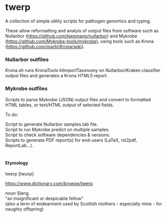 # twerp

A collection of simple utility scripts for pathogen genomics and typing. 

These allow reformatting and analyis of output files from software such as Nullarbor (https://github.com/tseemann/nullarbor) and Mykrobe (https://github.com/Mykrobe-tools/mykrobe), using tools such as Krona (https://github.com/marbl/Krona/wiki).

### Nullarbor outfiles

Krona.sh runs KronaTools ktImportTaxonomy on Nullarbor/Kraken classifier output files and generates a Krona HTML5 report.

### Mykrobe outfiles

Scripts to parse Mykrobe (JSON) output files and convert to formatted HTML tables, or text/HTML output of selected fields.

To do:

Script to generate Nullarbor samples.tab file.</br>
Script to run Mykrobe predict on multiple samples.</br>
Script to check software dependencies & versions.</br>
Scripts to generate PDF report(s) for end-users (LaTeX, rst2pdf, ReportLab...).</br>

#

#### Etymology

twerp [<i>twurp</i>]

https://www.dictionary.com/browse/twerp

noun Slang.</br>
"an insignificant or despicable fellow"</br>
(also a term of endearment used by Scottish mothers - especially mine - for naughty offspring)

#
